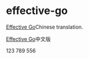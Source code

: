 # effective-go

[Effective Go](https://golang.org/doc/effective_go)Chinese translation.

[Effective Go](https://golang.org/doc/effective_go)中文版

123
789
556
